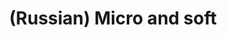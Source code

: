 ---
layout: default
category: mega
lang: en
title: (Russian) Micro and soft 
slug: micro-n-soft
tags: gui microsoft retro 
postid: 147
translated: no
---